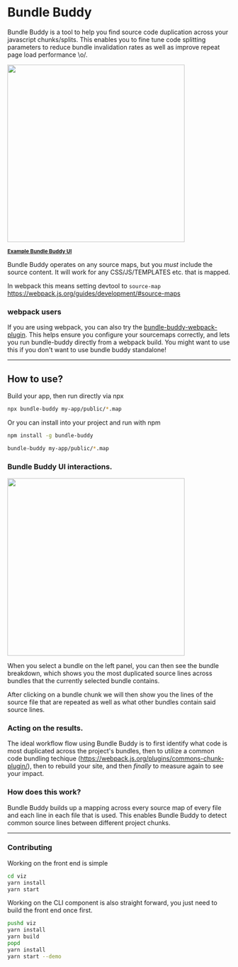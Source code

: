 Bundle Buddy
====

Bundle Buddy is a tool to help you find source code duplication across your javascript chunks/splits. This enables you to fine tune code splitting parameters to reduce bundle invalidation rates as well as improve repeat page load performance \o/.

<a href="https://bundle-buddy.firebaseapp.com"><img src="https://user-images.githubusercontent.com/883126/28001744-ed90cef4-64e3-11e7-919a-f27ced92f9b9.png" height="400px"><caption><p><small><b>Example Bundle Buddy UI</b></small></p></caption></a>


Bundle Buddy operates on any source maps, but you *must* include the source content. It will work for any CSS/JS/TEMPLATES etc. that is mapped.

In webpack this means setting devtool to `source-map`
https://webpack.js.org/guides/development/#source-maps

### webpack users
If you are using webpack, you can also try the [bundle-buddy-webpack-plugin](https://github.com/TheLarkInn/bundle-buddy-webpack-plugin). This helps ensure you configure your sourcemaps correctly, and lets you run bundle-buddy directly from a webpack build. You might want to use this if you don't want to use bundle buddy standalone!

-----

## How to use?

Build your app, then run directly via npx

```bash
npx bundle-buddy my-app/public/*.map
```

Or you can install into your project and run with npm

```bash
npm install -g bundle-buddy

bundle-buddy my-app/public/*.map
```

### Bundle Buddy UI interactions.

<img height="400px" src="https://user-images.githubusercontent.com/883126/28001816-9f045656-64e4-11e7-8439-54e7091b29ff.png">

When you select a bundle on the left panel, you can then see the bundle breakdown, which shows you the most duplicated source lines across bundles that the currently selected bundle contains.

After clicking on a bundle chunk we will then show you the lines of the source file that are repeated as well as what other bundles contain said source lines.


### Acting on the results.

The ideal workflow flow using Bundle Buddy is to first identify what code is most duplicated across the project's bundles, then to utilize a common code bundling techique (https://webpack.js.org/plugins/commons-chunk-plugin/), then to rebuild your site, and then *finally* to measure again to see your impact.

### How does this work?

Bundle Buddy builds up a mapping across every source map of every file and each line in each file that is used. This enables Bundle Buddy to detect common source lines between different project chunks.

----


### Contributing

Working on the front end is simple

```bash
cd viz
yarn install
yarn start
```

Working on the CLI component is also straight forward, you just need to build the front end once first.

```bash
pushd viz
yarn install
yarn build
popd
yarn install
yarn start --demo
```
